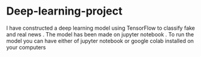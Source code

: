 # Deep-learning-project
I have constructed a deep learning model using TensorFlow to classify fake and real news .
The model has been made on jupyter notebook .
To run the model you can have either of jupyter notebook or google colab installed on your computers
